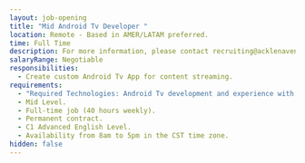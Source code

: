 ```yaml
---
layout: job-opening
title: "Mid Android Tv Developer "
location: Remote - Based in AMER/LATAM preferred.
time: Full Time
description: For more information, please contact recruiting@acklenavenue.com.
salaryRange: Negotiable
responsibilities:
  - Create custom Android Tv App for content streaming.
requirements:
  - "Required Technologies: Android Tv development and experience with Kotlin."
  - Mid Level.
  - Full-time job (40 hours weekly).
  - Permanent contract.
  - C1 Advanced English Level.
  - Availability from 8am to 5pm in the CST time zone.
hidden: false
---
```


